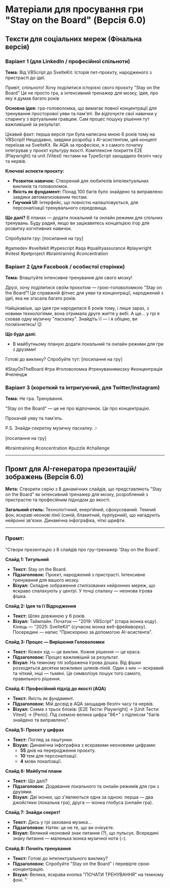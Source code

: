 # Матеріали для просування гри "Stay on the Board" (Версія 6.0)

## Тексти для соціальних мереж (Фінальна версія)

### Варіант 1 (для LinkedIn / професійної спільноти)

**Тема:** Від VBScript до SvelteKit: Історія пет-проєкту, народженого з пристрасті до ідеї.

Привіт, спільното!
Хочу поділитися історією свого проєкту "Stay on the Board"
Це не просто гра, а інтенсивний тренажер для мозку, ідея, про яку я думав багато років

**Основна ідея:** гра-головоломка, що вимагає повної концентрації для тренування просторової уяви та пам'яті. Ви відточуєте свої навички у спарингу з віртуальним гравцем. Сам процес пошуку рішення тут важливіший за результат.

Цікавий факт: перша версія гри була написана мною 6 років тому на VBScript!
Нещодавно, завдяки розробці з AI-асистентом, цей концепт переїхав на SvelteKit.
Як AQA за професією, я з самого початку інтегрував у проєкт культуру якості. 
Комплексне покриття E2E (Playwright) та unit (Vitest) тестами на TypeScript заощадило безліч часу та нервів. 

**Ключові аспекти проєкту:**
- **Розвиток навичок:** Створений для любителів інтелектуальних викликів та головоломок.
- **Якість як фундамент:** Понад 100 багів було знайдено та виправлено завдяки автоматизованим тестам.
- **Гнучкий UI:** Інтерфейс, що повністю налаштовується, для персоналізації тренувального середовища.

**Що далі?** В планах — додати локальний та онлайн режими для спільних тренувань. 
Буду радий, якщо ви зацікавитесь концепцією ігор для розвитку когнітивних навичок.

Спробувати гру: [посилання на гру]

#gamedev #sveltekit #typescript #aqa #qualityassurance #playwright #vitest #petproject #braintraining #concentration

### Варіант 2 (для Facebook / особистої сторінки)

**Тема:** Влаштуйте інтенсивне тренування для свого мозку!

Друзі, хочу поділитися своїм проєктом — грою-головоломкою "Stay on the Board"! Це справжній фітнес для уяви та концентрації, народжений з ідеї, яка не згасала багато років.

Найцікавіше, що ідея гри народилася 6 років тому, і лише зараз, з новими технологіями, вона отримала друге життя у вебі.
А ще... у грі я сховав одну музичну "пасхалку". Знайдіть її — і я обіцяю, ви посміхнетесь! 😉

**Що буде далі:**
- В майбутньому планую додати локальний та онлайн режими для гри з друзями!

Готові до виклику?
Спробуйте тут: [посилання на гру]

#StayOnTheBoard #гра #головоломка #тренуваннямозку #концентрація #челендж

### Варіант 3 (короткий та інтригуючий, для Twitter/Instagram)

**Тема:** Не гра. Тренування.

"Stay on the Board" — це не про відпочинок. Це про концентрацію.

Прокачай уяву та пам'ять. 

P.S. Знайди секретну музичну пасхалку. 🎶

[посилання на гру]

#braintraining #concentration #puzzle #challenge

---

## Промт для AI-генератора презентацій/зображень (Версія 6.0)

**Мета:** Створити серію з 8 динамічних слайдів, що представляють "Stay on the Board" як інтенсивний тренажер для мозку, розроблений з пристрастю та професійним підходом до якості.

**Загальний стиль:** Технологічний, енергійний, сфокусований. Темний фон, яскраві неонові лінії (синій, блакитний, пурпурний), що нагадують нейронні зв'язки. Динамічна інфографіка, чіткі шрифти.

---

### **Промт:**

"Створи презентацію з 8 слайдів про гру-тренажер 'Stay on the Board'.

**Слайд 1: Титульний**
- **Текст:** Stay on the Board.
- **Підзаголовок:** Проєкт, народжений з пристрасті. Інтенсивне тренування для вашого мозку.
- **Візуал:** Складне зображення стилізованих нейронних мереж, що яскраво спалахують у центрі. У точці спалаху — неонова ігрова фішка.

**Слайд 2: Ідея та її Відродження**
- **Текст:** Шлях довжиною у 6 років.
- **Візуал:** Таймлайн. Початок — "2019: VBScript" (стара іконка коду). Кінець — "2025: SvelteKit" (сучасна іконка веб-фреймворку). Посередині — напис "Прискорено за допомогою AI-асистента".

**Слайд 3: Процес — Вирішення Головоломки**
- **Текст:** Кожен хід — це виклик. Кожне рішення — це краса.
- **Підзаголовок:** Процес важливіший за результат.
- **Візуал:** На темному тлі зображена ігрова дошка. Від фішки розходяться десятки можливих шляхів-ліній. Один з них — яскравий та чіткий, інші — тьмяні. Це символізує пошук того самого, правильного рішення.

**Слайд 4: Професійний підхід до якості (AQA)**
- **Текст:** Якість як фундамент.
- **Підзаголовок:** Мій досвід в AQA заощадив безліч часу та нервів.
- **Візуал:** Схема з трьох блоків: [E2E Тести: Playwright] -> [Unit Тести: Vitest] -> [Реліз]. Під схемою велика цифра "86+" з підписом "багів знайдено та виправлено".

**Слайд 5: Проєкт у цифрах**
- **Текст:** Погляд за лаштунки.
- **Візуал:** Динамічна інфографіка з яскравими неоновими цифрами:
    - **55** днів на переродження проєкту.
    - **10** тем для персоналізації.
    - **4** мови локалізації.

**Слайд 6: Майбутні плани**
- **Текст:** Що далі?
- **Підзаголовок:** Додавання локального та онлайн режимів для гри з друзями.
- **Візуал:** Дві іконки, що з'являються одна за одною: перша — два джойстики (локальна гра), друга — іконка глобуса (онлайн гра).

**Слайд 7: Знайди секрет!**
- **Текст:** Десь у грі захована музика...
- **Підзаголовок:** Натяк: це не те, що ви очікуєте.
- **Візуал:** Великий неоновий знак питання (?), що пульсує. Всередині знаку питання — маленька іконка музичної ноти (🎶).

**Слайд 8: Почніть тренування**
- **Текст:** Готові до інтелектуального виклику?
- **Підзаголовок:** Спробуйте "Stay on the Board" і перевірте свою концентрацію.
- **Візуал:** Велика, яскрава кнопка "ПОЧАТИ ТРЕНУВАННЯ" на темному фоні.
"